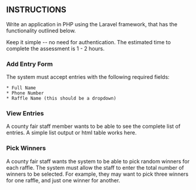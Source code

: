## INSTRUCTIONS

Write an application in PHP using the Laravel framework, that has the functionality outlined below.

Keep it simple  -- no need for authentication. The estimated time to complete the assessment is 1 - 2 hours.

### Add Entry Form

The system must accept entries with the following required fields:

	* Full Name
	* Phone Number
	* Raffle Name (this should be a dropdown)

### View Entries

A county fair staff member wants to be able to see the complete list of entries. A simple list output or html table works here.

### Pick Winners

A county fair staff wants the system to be able to pick random winners for each raffle. The system must allow the staff to enter the total number of winners to be selected. For example, they may want to pick three winners for one raffle, and just one winner for another.
